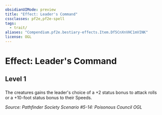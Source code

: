 ```yaml
---
obsidianUIMode: preview
title: "Effect: Leader's Command"
cssclasses: pf2e,pf2e-spell
tags:
  - trait/
aliases: "Compendium.pf2e.bestiary-effects.Item.Df5CnXnVHC1mVINK"
license: OGL
---
```

# Effect: Leader's Command
## Level 1
### 






The creatures gains the leader's choice of a +2 status bonus to attack rolls or a +10-foot status bonus to their Speeds.

*Source: Pathfinder Society Scenario #5-14: Poisonous Council*
*OGL*